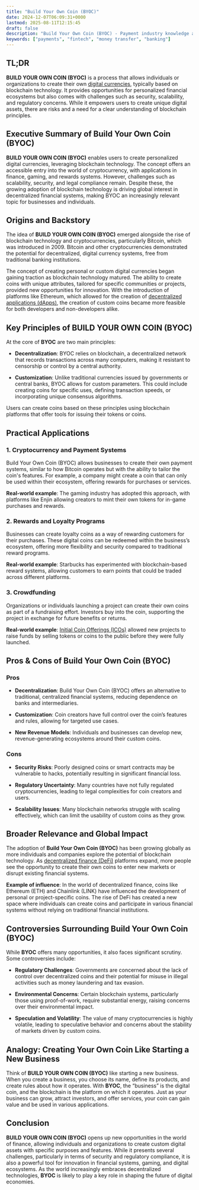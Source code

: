 ```yaml
---
title: "Build Your Own Coin (BYOC)"
date: 2024-12-07T06:09:31+0000
lastmod: 2025-08-11T12:15:45
draft: false
description: "Build Your Own Coin (BYOC) - Payment industry knowledge and insights"
keywords: ["payments", "fintech", "money transfer", "banking"]
---
```


## TL;DR

**BUILD YOUR OWN COIN (BYOC)** is a process that allows individuals or organizations to create their own [digital currencies](https://faisalkhanllc.xyz/resources/payments-wiki/d/digital-currency/), typically based on blockchain technology. It provides opportunities for personalized financial ecosystems but also comes with challenges such as security, scalability, and regulatory concerns. While it empowers users to create unique digital assets, there are risks and a need for a clear understanding of blockchain principles.

## Executive Summary of Build Your Own Coin (BYOC)

**BUILD YOUR OWN COIN (BYOC)** enables users to create personalized digital currencies, leveraging blockchain technology. The concept offers an accessible entry into the world of cryptocurrency, with applications in finance, gaming, and rewards systems. However, challenges such as scalability, security, and legal compliance remain. Despite these, the growing adoption of blockchain technology is driving global interest in decentralized financial systems, making BYOC an increasingly relevant topic for businesses and individuals.

## Origins and Backstory

The idea of **BUILD YOUR OWN COIN (BYOC)** emerged alongside the rise of blockchain technology and cryptocurrencies, particularly Bitcoin, which was introduced in 2009. Bitcoin and other cryptocurrencies demonstrated the potential for decentralized, digital currency systems, free from traditional banking institutions.

The concept of creating personal or custom digital currencies began gaining traction as blockchain technology matured. The ability to create coins with unique attributes, tailored for specific communities or projects, provided new opportunities for innovation. With the introduction of platforms like Ethereum, which allowed for the creation of [decentralized applications (dApps)](https://faisalkhanllc.xyz/resources/payments-wiki/d/decentralized-applications-dapps/), the creation of custom coins became more feasible for both developers and non-developers alike.

## Key Principles of BUILD YOUR OWN COIN (BYOC)

At the core of **BYOC** are two main principles:

- **Decentralization**: BYOC relies on blockchain, a decentralized network that records transactions across many computers, making it resistant to censorship or control by a central authority.

- **Customization**: Unlike traditional currencies issued by governments or central banks, BYOC allows for custom parameters. This could include creating coins for specific uses, defining transaction speeds, or incorporating unique consensus algorithms.

Users can create coins based on these principles using blockchain platforms that offer tools for issuing their tokens or coins.

## Practical Applications 

### 1. Cryptocurrency and Payment Systems

Build Your Own Coin (BYOC) allows businesses to create their own payment systems, similar to how Bitcoin operates but with the ability to tailor the coin's features. For example, a company might create a coin that can only be used within their ecosystem, offering rewards for purchases or services.

**Real-world example**: The gaming industry has adopted this approach, with platforms like Enjin allowing creators to mint their own tokens for in-game purchases and rewards.

### 2. Rewards and Loyalty Programs

Businesses can create loyalty coins as a way of rewarding customers for their purchases. These digital coins can be redeemed within the business’s ecosystem, offering more flexibility and security compared to traditional reward programs.

**Real-world example**: Starbucks has experimented with blockchain-based reward systems, allowing customers to earn points that could be traded across different platforms.

### 3. Crowdfunding

Organizations or individuals launching a project can create their own coins as part of a fundraising effort. Investors buy into the coin, supporting the project in exchange for future benefits or returns.

**Real-world example**: [Initial Coin Offerings (ICOs)](https://faisalkhanllc.xyz/resources/payments-wiki/i/initial-coin-offering-ico/) allowed new projects to raise funds by selling tokens or coins to the public before they were fully launched.

## Pros & Cons of Build Your Own Coin (BYOC)

### Pros

- **Decentralization**: Build Your Own Coin (BYOC) offers an alternative to traditional, centralized financial systems, reducing dependence on banks and intermediaries.

- **Customization**: Coin creators have full control over the coin’s features and rules, allowing for targeted use cases.

- **New Revenue Models**: Individuals and businesses can develop new, revenue-generating ecosystems around their custom coins.

### Cons

- **Security Risks**: Poorly designed coins or smart contracts may be vulnerable to hacks, potentially resulting in significant financial loss.

- **Regulatory Uncertainty**: Many countries have not fully regulated cryptocurrencies, leading to legal complexities for coin creators and users.

- **Scalability Issues**: Many blockchain networks struggle with scaling effectively, which can limit the usability of custom coins as they grow.

## Broader Relevance and Global Impact

The adoption of **Build Your Own Coin (BYOC)** has been growing globally as more individuals and companies explore the potential of blockchain technology. As [decentralized finance (DeFi)](https://faisalkhanllc.xyz/resources/payments-wiki/d/decentralized-finance-defi/) platforms expand, more people see the opportunity to create their own coins to enter new markets or disrupt existing financial systems.

**Example of influence**: In the world of decentralized finance, coins like Ethereum (ETH) and Chainlink (LINK) have influenced the development of personal or project-specific coins. The rise of DeFi has created a new space where individuals can create coins and participate in various financial systems without relying on traditional financial institutions.

## Controversies Surrounding Build Your Own Coin (BYOC)

While **BYOC** offers many opportunities, it also faces significant scrutiny. Some controversies include:

- **Regulatory Challenges**: Governments are concerned about the lack of control over decentralized coins and their potential for misuse in illegal activities such as money laundering and tax evasion.

- **Environmental Concerns**: Certain blockchain systems, particularly those using proof-of-work, require substantial energy, raising concerns over their environmental impact.

- **Speculation and Volatility**: The value of many cryptocurrencies is highly volatile, leading to speculative behavior and concerns about the stability of markets driven by custom coins.

## Analogy: Creating Your Own Coin Like Starting a New Business

Think of **BUILD YOUR OWN COIN (BYOC)** like starting a new business. When you create a business, you choose its name, define its products, and create rules about how it operates. With **BYOC**, the “business” is the digital coin, and the blockchain is the platform on which it operates. Just as your business can grow, attract investors, and offer services, your coin can gain value and be used in various applications.

## Conclusion

**BUILD YOUR OWN COIN (BYOC)** opens up new opportunities in the world of finance, allowing individuals and organizations to create custom digital assets with specific purposes and features. While it presents several challenges, particularly in terms of security and regulatory compliance, it is also a powerful tool for innovation in financial systems, gaming, and digital ecosystems. As the world increasingly embraces decentralized technologies, **BYOC** is likely to play a key role in shaping the future of digital economies.
